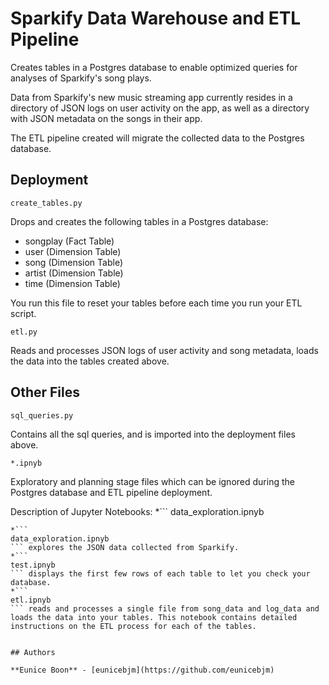 # Sparkify Data Warehouse and ETL Pipeline

Creates tables in a Postgres database to enable optimized queries for analyses of Sparkify's song plays. 

Data from Sparkify's new music streaming app currently resides in a directory of JSON logs on user activity on the app, as well as a directory with JSON metadata on the songs in their app. 

The ETL pipeline created will migrate the collected data to the Postgres database.

## Deployment

```
create_tables.py
```
Drops and creates the following tables in a Postgres database: 
* songplay (Fact Table)
* user (Dimension Table)
* song (Dimension Table)
* artist (Dimension Table)
* time (Dimension Table)

You run this file to reset your tables before each time you run your ETL script.


```
etl.py
```
Reads and processes JSON logs of user activity and song metadata, loads the data into the tables created above.

## Other Files

```
sql_queries.py
```
Contains all the sql queries, and is imported into the deployment files above.

```
*.ipnyb 
```
Exploratory and planning stage files which can be ignored during the Postgres database and ETL pipeline deployment.

Description of Jupyter Notebooks:
*```
data_exploration.ipnyb
```
*```
data_exploration.ipnyb
``` explores the JSON data collected from Sparkify.
*```
test.ipnyb
``` displays the first few rows of each table to let you check your database.
*```
etl.ipnyb
``` reads and processes a single file from song_data and log_data and loads the data into your tables. This notebook contains detailed instructions on the ETL process for each of the tables.


## Authors

**Eunice Boon** - [eunicebjm](https://github.com/eunicebjm)